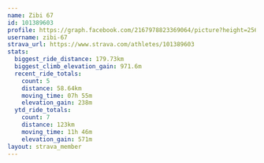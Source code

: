 ```yaml
---
name: Zibi 67
id: 101389603
profile: https://graph.facebook.com/2167978823369064/picture?height=256&width=256
username: zibi-67
strava_url: https://www.strava.com/athletes/101389603
stats:
  biggest_ride_distance: 179.73km
  biggest_climb_elevation_gain: 971.6m
  recent_ride_totals:
    count: 5
    distance: 58.64km
    moving_time: 07h 55m
    elevation_gain: 238m
  ytd_ride_totals:
    count: 7
    distance: 123km
    moving_time: 11h 46m
    elevation_gain: 571m
layout: strava_member
--- 
```

